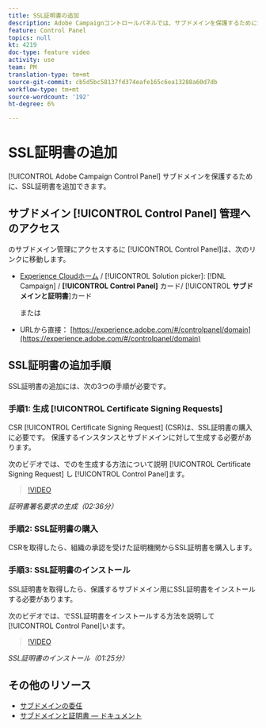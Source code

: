 ```yaml
---
title: SSL証明書の追加
description: Adobe Campaignコントロールパネルでは、サブドメインを保護するためにSSL証明書を追加できます。
feature: Control Panel
topics: null
kt: 4219
doc-type: feature video
activity: use
team: PM
translation-type: tm+mt
source-git-commit: cb5d5bc58137fd374eafe165c6ea13288a60d7db
workflow-type: tm+mt
source-wordcount: '192'
ht-degree: 6%

---
```



# SSL証明書の追加

[!UICONTROL Adobe Campaign Control Panel] サブドメインを保護するために、SSL証明書を追加できます。

## サブドメイン [!UICONTROL Control Panel] 管理へのアクセス

のサブドメイン管理にアクセスするに [!UICONTROL Control Panel]は、次のリンクに移動します。

* [Experience Cloudホーム](https://experience.adobe.com/#/home) / [!UICONTROL Solution picker]: [!DNL Campaign] / **[!UICONTROL Control Panel]** カード/ [!UICONTROL **サブドメインと証明書&#x200B;**]カード

   または
* URLから直接： [https://experience.adobe.com/#/controlpanel/domain](https://experience.adobe.com/#/controlpanel/domain)

## SSL証明書の追加手順

SSL証明書の追加には、次の3つの手順が必要です。

### 手順1: 生成 [!UICONTROL Certificate Signing Requests]

CSR [!UICONTROL Certificate Signing Request] (CSR)は、SSL証明書の購入に必要です。 保護するインスタンスとサブドメインに対して生成する必要があります。

次のビデオでは、でのを生成する方法について説明 [!UICONTROL Certificate Signing Request] し [!UICONTROL Control Panel]ます。

>[!VIDEO](https://video.tv.adobe.com/v/31317?quality=12)

*証明書署名要求の生成（02:36分）*

### 手順2: SSL証明書の購入

CSRを取得したら、組織の承認を受けた証明機関からSSL証明書を購入します。

### 手順3: SSL証明書のインストール

SSL証明書を取得したら、保護するサブドメイン用にSSL証明書をインストールする必要があります。

次のビデオでは、でSSL証明書をインストールする方法を説明して [!UICONTROL Control Panel]います。

>[!VIDEO](https://video.tv.adobe.com/v/31166?quality=12)

*SSL証明書のインストール（01:25分）*

## その他のリソース

* [サブドメインの委任](/help/administrating/control-panel/subdomain-delegation.md)
* [サブドメインと証明書 — ドキュメント](https://docs.adobe.com/content/help/ja-JP/control-panel/using/subdomains-and-certificates/renewing-subdomain-certificate.html)
